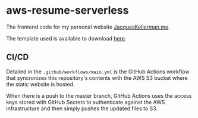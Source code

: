 # aws-resume-serverless

The frontend code for my personal website [JacquesKellerman.me](https://jacqueskellerman.me).

The template used is available to download [here](https://www.styleshout.com/free-templates/ceevee/).

## CI/CD
Detailed in the `.github/workflows/main.yml` is the GitHub Actions workflow that syncronizes this repository's contents with the AWS S3 bucket where the static website is hosted. 

When there is a push to the master branch, GitHub Actions uses the access keys stored with GitHub Secrets to authenticate against the AWS infrastructure and then simply pushes the updated files to S3.
